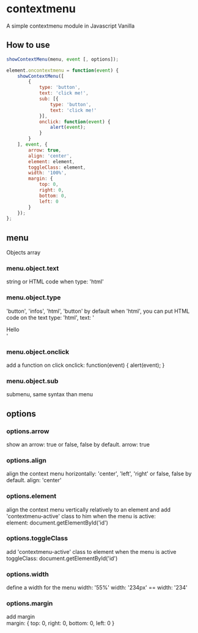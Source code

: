 # contextmenu
A simple contextmenu module in Javascript Vanilla

## How to use

```javascript
showContextMenu(menu, event [, options]);

element.oncontextmenu = function(event) {
	showContextMenu([
		{
			type: 'button',
			text: 'click me!',
			sub: [{
				type: 'button',
				text: 'click me!'
			}],
			onclick: function(event) {
				alert(event);
			}
		}
	], event, {
		arrow: true, 
		align: 'center', 
		element: element, 
		toggleClass: element, 
		width: '100%', 
		margin: {
			top: 0,
			right: 0,
			bottom: 0,
			left: 0
		}
	});
};
```

## menu
Objects array
### menu.object.text
string or HTML code when type: 'html'
### menu.object.type
'button', 'infos', 'html', 'button' by default
when 'html', you can put HTML code on the text
	type: 'html',
	text: '<div>Hello</div>'
### menu.object.onclick
add a function on click
	onclick: function(event) {
		alert(event);
	}
### menu.object.sub
submenu, same syntax than menu

## options
### options.arrow
show an arrow:
true or false, false by default.
	arrow: true
### options.align
align the context menu horizontally:
'center', 'left', 'right' or false, false by default.
	align: 'center'
### options.element 
align the context menu vertically relatively to an element and add 'contextmenu-active' class to him when the menu is active:	
	element: document.getElementById('id')
### options.toggleClass
add 'contextmenu-active' class to element when the menu is active	
	toggleClass: document.getElementById('id')
### options.width
define a width for the menu	
	width: '55%'
	width: '234px' == width: '234'
### options.margin
add margin	
	margin: {
		top: 0,
		right: 0,
		bottom: 0,
		left: 0
	}